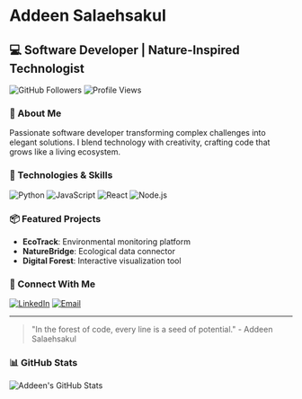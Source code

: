 # Addeen Salaehsakul 

## 💻 Software Developer | Nature-Inspired Technologist

![GitHub Followers](https://img.shields.io/github/followers/addeen?style=social)
![Profile Views](https://komarev.com/ghpvc/?username=addeen&color=green)

### 🌿 About Me
Passionate software developer transforming complex challenges into elegant solutions. I blend technology with creativity, crafting code that grows like a living ecosystem.

### 🚀 Technologies & Skills
![Python](https://img.shields.io/badge/-Python-05122A?style=flat&logo=python)
![JavaScript](https://img.shields.io/badge/-JavaScript-05122A?style=flat&logo=javascript)
![React](https://img.shields.io/badge/-React-05122A?style=flat&logo=react)
![Node.js](https://img.shields.io/badge/-Node.js-05122A?style=flat&logo=node.js)

### 📦 Featured Projects
- **EcoTrack**: Environmental monitoring platform
- **NatureBridge**: Ecological data connector
- **Digital Forest**: Interactive visualization tool

### 🌱 Connect With Me
[![LinkedIn](https://img.shields.io/badge/LinkedIn-Connect-blue?style=for-the-badge&logo=linkedin)](https://linkedin.com/in/addeen)
[![Email](https://img.shields.io/badge/Email-Contact-red?style=for-the-badge&logo=gmail)](mailto:addeen.salaehsakul@gmail.com)

---

> "In the forest of code, every line is a seed of potential." - Addeen Salaehsakul

### 📊 GitHub Stats
![Addeen's GitHub Stats](https://github-readme-stats.vercel.app/api?username=addeen&show_icons=true&theme=radical)
